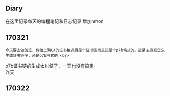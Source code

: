 ## Diary
在这里记录每天的编程笔记和日志记录
增加nmon
## 170321
	今天要去做验签，传给上海CA的证书格式得是个证书链而且还是个p7b格式的。赶紧去查查怎么生成证书链吧，还是p7b格式的 <br>
p7b证书链的生成太纠结了，一天也没有搞定。<br>
	昨天
## 170322

